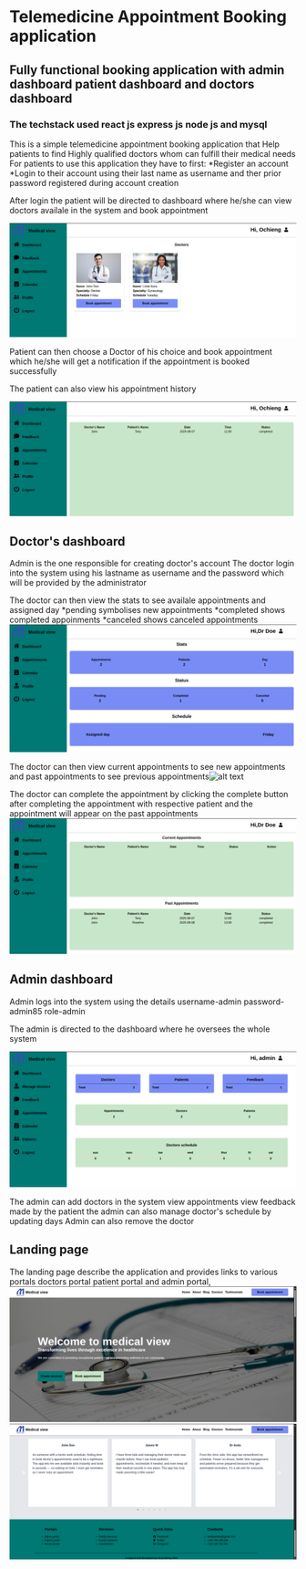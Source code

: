 # Telemedicine Appointment Booking application

## Fully functional booking application with admin dashboard patient dashboard and doctors dashboard
### The techstack used  react js express js node js and mysql

This is a simple telemedicine appointment booking application that Help patients to find Highly qualified doctors whom can fulfill their medical needs
For patients to use this application they have to first:
*Register an account
*Login to their account using their last name as username and ther prior password registered during account creation

After login the patient will be directed to dashboard where he/she can view doctors availale in the system and book appointment

![alt text](<screenshots/Screenshot from 2025-08-08 12-35-34.png>)

Patient can then choose a Doctor of his choice and book appointment
which he/she will get a notification if the appointment is booked successfully

The patient can also view his appointment history

![alt text](<screenshots/Screenshot from 2025-08-08 12-44-58.png>)

## Doctor's dashboard

Admin is the one responsible for creating doctor's account
The doctor login into the system using his lastname as username and the password which will be provided by the administrator

The doctor can then view the stats to see availale appointments
and assigned day
*pending symbolises new appointments
*completed shows completed appoinments
*canceled shows canceled appointments
![alt text](<screenshots/Screenshot from 2025-08-08 12-53-33.png>)

The doctor can then view current appointments to see new appointments and past appointments to see previous appointments![alt text](<screenshots/Screenshot from 2025-08-08 12-58-52.png>)

The doctor can complete the appointment by clicking the complete button after completing the appointment with respective patient
and the appointment will appear on the past appointments
![alt text](<screenshots/Screenshot from 2025-08-08 13-04-57.png>)

## Admin dashboard

Admin logs into the system using the details username-admin password-admin85 role-admin

The admin is directed to the dashboard where he oversees the whole system

![alt text](<screenshots/Screenshot from 2025-08-08 13-08-54.png>)

The admin can add doctors in the system view appointments 
view feedback made by the patient the admin can also manage doctor's schedule by updating days
Admin can also remove the doctor

## Landing page

The landing page describe the application
and provides links to various portals doctors portal
patient portal and admin portal,
![alt text](<screenshots/Screenshot from 2025-08-08 13-14-32.png>)
![alt text](<screenshots/Screenshot from 2025-08-08 13-16-38.png>)